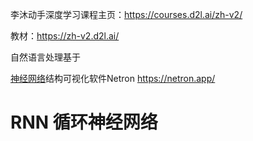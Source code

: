 
李沐动手深度学习课程主页：https://courses.d2l.ai/zh-v2/

教材：https://zh-v2.d2l.ai/

自然语言处理基于

[神经网络](https://so.csdn.net/so/search?q=%E7%A5%9E%E7%BB%8F%E7%BD%91%E7%BB%9C&spm=1001.2101.3001.7020)结构可视化软件Netron
https://netron.app/

# RNN 循环神经网络
